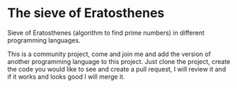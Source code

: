 # The sieve of Eratosthenes
Sieve of Eratosthenes (algorithm to find prime numbers) in different programming languages.

This is a community project, come and join me and add the version of another programming language to this project.
Just clone the project, create the code you would like to see and create a pull request, I will review it and if it works and looks good I will merge it.
